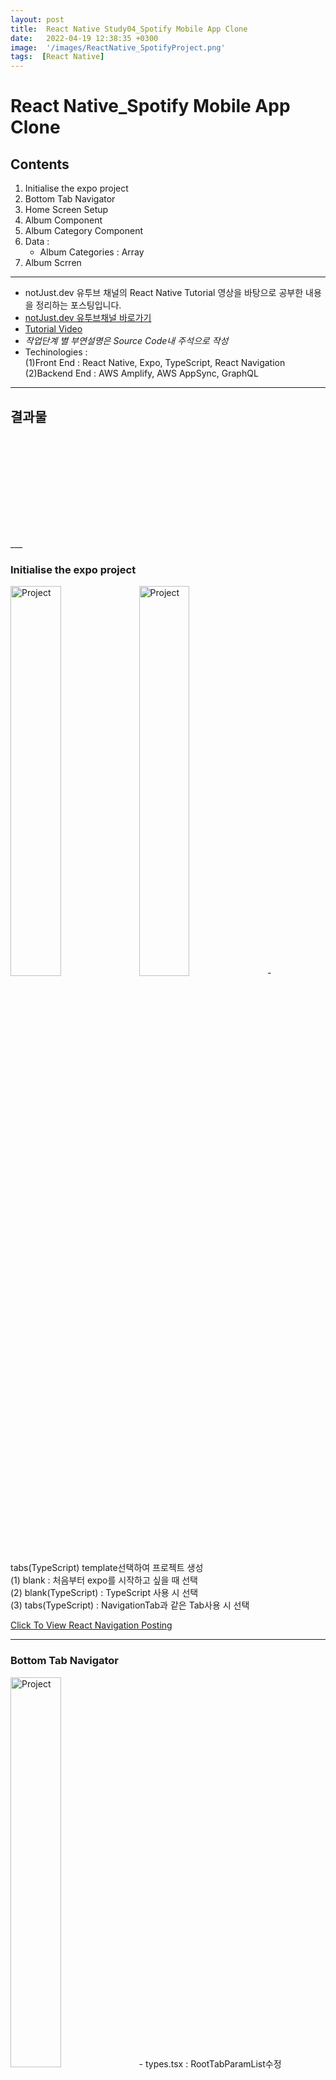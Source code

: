 ```yaml
---
layout: post
title:  React Native Study04_Spotify Mobile App Clone
date:   2022-04-19 12:38:35 +0300
image:  '/images/ReactNative_SpotifyProject.png'
tags:  [React Native]
---
```


# React Native_Spotify Mobile App Clone

## Contents <br/>
1. Initialise the expo project<br/>
2. Bottom Tab Navigator<br/>
3. Home Screen Setup<br/>
4. Album Component<br/>
5. Album Category Component<br/>
6. Data :<br/>
    - Album Categories : Array<br/>
7. Album Scrren<br/>
___

* notJust․dev 유투브 채널의 React Native Tutorial 영상을 바탕으로 공부한 내용을 정리하는 포스팅입니다.<br/>
* [notJust․dev 유투브채널 바로가기](https://www.youtube.com/channel/UCYSa_YLoJokZAwHhlwJntIA) <br/>
* [Tutorial Video](https://www.youtube.com/watch?v=Ho41KNKvoBc&list=PLY3ncAV1dSVBejIDGrcbNRs148uHowYfx)<br/>
* *작업단계 별 부연설명은 Source Code내 주석으로 작성*
* Techinologies : <br/>
    (1)Front End : React Native, Expo, TypeScript, React Navigation<br/>
    (2)Backend End : AWS Amplify, AWS AppSync, GraphQL<br/>
    
___

## 결과물
<p><iframe src="" frameborder="0" allowfullscreen></iframe></p>
___ 

### Initialise the expo project<br/>
<img src="/images/Posting/ReactNative/Spotify/01.png" alt="Project" width="40%" height="40%">
<img src="/images/Posting/ReactNative/Spotify/02.png" alt="Project" width="40%" height="40%">
- tabs(TypeScript) template선택하여 프로젝트 생성<br/>
    (1) blank : 처음부터 expo를 시작하고 싶을 때 선택<br/>
    (2) blank(TypeScript) : TypeScript 사용 시 선택<br/>
    (3) tabs(TypeScript) : NavigationTab과 같은 Tab사용 시 선택<br/>

[Click To View React Navigation Posting](https://hongdaye71.github.io/blog/reactnative-navigation-copy)

___

### Bottom Tab Navigator <br/>
<img src="/images/Posting/ReactNative/Spotify/03.png" alt="Project" width="40%" height="40%">
- types.tsx : RootTabParamList수정 (TabOne/TabTwo -> Home/Search/Library/Premium)<br/>
- navigation_index.tsx : BottomTabNavigator function수정 (아이콘 및 텍스트 수정) 

[Icon download](https://icons.expo.fyi/)

<details>
<summary>type.tsx</summary>
<div markdown="1">

```javascript
import { BottomTabScreenProps } from '@react-navigation/bottom-tabs';
import { CompositeScreenProps, NavigatorScreenParams } from '@react-navigation/native';
import { NativeStackScreenProps } from '@react-navigation/native-stack';

declare global {
  namespace ReactNavigation {
    interface RootParamList extends RootStackParamList {}
  }
}

export type RootStackParamList = {
  Root: NavigatorScreenParams<RootTabParamList> | undefined;
  Modal: undefined;
  NotFound: undefined;
};

export type RootStackScreenProps<Screen extends keyof RootStackParamList> = NativeStackScreenProps<
  RootStackParamList,
  Screen
>;

export type RootTabParamList = {
  Home: undefined;
  Search: undefined;
  Library: undefined;
  Premium: undefined;
};

export type RootTabScreenProps<Screen extends keyof RootTabParamList> = CompositeScreenProps<
  BottomTabScreenProps<RootTabParamList, Screen>,
  NativeStackScreenProps<RootStackParamList>
>;

```
</div>
</details>

<details>
<summary>navigation_index.tsx(수정된 부분)</summary>
<div markdown="1">

```javascript
/*Bottom Tab Navigator에서 사용할 아이콘 불러오기*/
import { 
  FontAwesome,
  Entypo, 
  EvilIcons, 
  MaterialIcons , 
  FontAwesome5 } 
  from '@expo/vector-icons';

/*화면상의 아이콘 및 텍스트 변경*/
const BottomTab = createBottomTabNavigator<RootTabParamList>();

function BottomTabNavigator() {
  const colorScheme = useColorScheme();

  return (
    <BottomTab.Navigator
      initialRouteName="Home"
      screenOptions={% raw %}{{
        tabBarActiveTintColor: Colors[colorScheme].tint,
      }}{% endraw %}>
      <BottomTab.Screen
        name="Home"
        component={TabOneScreen}
        options={% raw %}{{
          tabBarIcon: ({ color }) => <Entypo name="home" size={30} style={% raw %}{{marginBottom:-3}}{% endraw %} color={color} />,
        }}{% endraw %}
      />
      <BottomTab.Screen
        name="Search"
        component={TabTwoScreen}
        options={% raw %}{{
          tabBarIcon: ({ color }) => <EvilIcons name="search" size={30} style={% raw %}{{marginBottom:-3}}{% endraw %} color={color} />,
        }}{% endraw %}
      />
      <BottomTab.Screen
        name="Library"
        component={TabTwoScreen}
        options={% raw %}{{
          tabBarIcon: ({ color }) => <MaterialIcons name="library-music" size={30} style={% raw %}{{marginBottom:-3}}{% endraw %} color={color} />,
        }}{% endraw %}
      />
      <BottomTab.Screen
        name="Premium"
        component={TabTwoScreen}
        options={% raw %}{{
          tabBarIcon: ({ color }) => <FontAwesome5 name="spotify" size={30} style={% raw %}{{marginBottom:-3}}{% endraw %} color={color} />,
        }}{% endraw %}
      />
    </BottomTab.Navigator>
  );
}
```
</div>
</details>

___

### HomeScreen Setup <br/>
<img src="/images/Posting/ReactNative/Spotify/04.png" alt="Project" width="40%" height="40%">
- HomeScreen 생성 후 navigation_index.tsx의 Home Component변경

<details>
<summary>HomeScreen.tsx</summary>
<div markdown="1">

```javascript
import { StyleSheet } from 'react-native';

import EditScreenInfo from '../components/EditScreenInfo';
import { Text, View } from '../components/Themed';
import { RootTabScreenProps } from '../types';

export default function TabOneScreen({ navigation }: RootTabScreenProps<'Home'>) {
  return (
    <View style={styles.container}>
      <Text style={styles.title}>Home</Text>
      <View style={styles.separator} lightColor="#eee" darkColor="rgba(255,255,255,0.1)" />
      <EditScreenInfo path="/screens/TabOneScreen.tsx" />
    </View>
  );
}

const styles = StyleSheet.create({
  container: {
    flex: 1,
    alignItems: 'center',
    justifyContent: 'center',
  },
  title: {
    fontSize: 20,
    fontWeight: 'bold',
  },
  separator: {
    marginVertical: 30,
    height: 1,
    width: '80%',
  },
});

```
</div>
</details>

<details>
<summary>navigation_index.tex(수정된 부분)</summary>
<div markdown="1">

```javascript
/*HomeScreen import*/
import HomeScreen from '../screens/HomeScreen';

      <BottomTab.Screen
        name="Home"
        component={HomeScreen}
        options={% raw %}{{
          tabBarIcon: ({ color }) => <Entypo name="home" size={30} style={% raw %}{{marginBottom:-3}}{% endraw %} color={color} />,
        }}{% endraw %}
      />
```
</div>
</details>

___

### Album Component<br/>
<img src="/images/Posting/ReactNative/Spotify/05.png" alt="Project" width="40%" height="40%">
- Album 폴더 생성
- Album_index.tsx : AlbumProps(id, imageUri, artistHeadline정보를 string 입력받음)를 사용하는 Album function생성
- Album_styles.tsx : Album function style지정
- screens_HomeScreen.tsx : Album function사용

<details>
<summary>Album_index.tsx</summary>
<div markdown="1">

```javascript
import React from 'react';
import {View, Image, Text} from 'react-native';
import styles from './styles';

export type AlbumProps = {
    album : {
        id : string;
        imageUri : string;
        artistHeadline : string;
    }
}

const Album=(props:AlbumProps) => (
    <View style={styles.container}>
        <Image source={% raw %}{{uri:props.album.imageUri}}{% endraw %} style={styles.images}/>
        <Text>{props.album.artistHeadline}</Text>
    </View>
)

export default Album;
```
</div>
</details>

<details>
<summary>Album_styles.tsx</summary>
<div markdown="1">

```javascript
import { StyleSheet } from "react-native";

const styles = StyleSheet.create({
    container:{
        width:200,
    },
    images:{
        width:'100%',
        height:200,
    },
    text:{
        color:'grey',
        marginTop:10,
    }
})

export default styles;
```
</div>
</details>


<details>
<summary>screens_HomeScreen.tsx</summary>
<div markdown="1">

```javascript
import * as React from 'react';
import {StyleSheet, Text, View} from 'react-native';

import Album from '../components/Album'

const album = {
  id:'1',
  imageUri : 'https://user-images.githubusercontent.com/81608287/163757044-767912f2-5cdf-4553-b029-b47c67d82ce8.jpg',
  artistHeadline :'Dennis Brown'
}

export default function HomeScreen() {
  return(
    <View style={styles.container}>
      <Album album={album}/>
    </View>
  );
}

const styles = StyleSheet.create({
  container: {
    flex: 1,
    alignItems: 'center',
    justifyContent: 'center',
  },
  title: {
    fontSize: 20,
    fontWeight: 'bold',
  },
  separator: {
    marginVertical: 30,
    height: 1,
    width: '80%',
  },
});

```
</div>
</details>

___

### Album Category Component <br/>
<img src="/images/Posting/ReactNative/Spotify/06.png" alt="Project" width="40%" height="40%">
- AlbumProps를 types.tsx에 입력하여 타 스크립트에서 불러와 사용할 수 있도록 함<br/>
- 기존 AlbumProps 변경 (id, imageUri, artistHeadline -> types.tsx의 Album import후 사용)<br/>
- screens_HomeScreen.tsx : Album -> AlbumCategory변경 (Album : 단일앨범 / AlbumCategory : 다수앨범 포함 카테고리 )<br/>

* FlatList : 많은 양의 리스트 아이템을 보여주고자 할 때 쓰이는 Component이다. Scroll View와 유사한 기능을 하나 동작 방식에 차이가 있다.<br/>
  (1) ScrollView : 데이터가 화면에 보이지 않을 때 사용자가 Swipe를 통해 가려진 데이터를 볼 수 있도록 한다(출력해야 하는 데이터가 고정적이고 많지 않을 때 사용)<br/>
  (2) FlatList : 모든 데이터를 한 번에 렌더링 하지 않고, 보여지는 부분 혹은 수동으로 설정한 양 만큼의 데이터만을 렌더링 한다. 사용자가 Swipe를 할 때 자동으로 다시 렌더링 한다. (데이터의 길이가 가변적이고 양을 예측할 수 없는 경우에 사용)<br/>

  (3) FlaList Props :<br/>
  - horizontal(boolean) : 리스트를 가로로 보여지게 하는 속성(default:false)<br/>
  - keyExtractor : item에 고유의 키를 주는 속성 (ex. keyExtractor={( item ) => item.id} 을 통해 개별 앨범정보에 키 부여)<br/>
  - data : FlatList의 소스를 담는 공간<br/>
  - renderItem : data로 받은 소스의 item들을 통해 render를 시켜주는 콜백함수<br/>

<details>
<summary>type.tsx(추가한 부분)</summary>
<div markdown="1">

```javascript
export type Album = {
  id : string;
  imageUri : string;
  artistHeadline : string;
}
```
</div>
</details>

<details>
<summary>Album_index.tsx</summary>
<div markdown="1">

```javascript
import React from 'react';
import {View, Image, Text} from 'react-native';
import styles from './styles';
import {Album} from '../../types';

/*기존 AlbumProps 변경 (id, imageUri, artistHeadline -> types.tsx의 Album import후 사용)*/
export type AlbumProps = {
    album : Album,
}

const Album=(props:AlbumProps) => (
    <View style={styles.container}>
        <Image source={% raw %}{{uri:props.album.imageUri}}{% endraw %} style={styles.images}/>
        <Text style={styles.text}>{props.album.artistHeadline}</Text>
    </View>
)

export default Album;
```
</div>
</details>

<details>
<summary>AlbumCategory_index.tsx</summary>
<div markdown="1">

```javascript
import React from 'react';
import {FlatList, View, Text} from 'react-native'
import {Album} from '../../types';
import styles from './styles';
import AlbumComponent from '../Album';

export type AlbumCategoryProps = {
    title: string,
    albums: [Album],
}

const AlbumCategory = (props:AlbumCategoryProps) => (
    <View>
        <Text style={styles.title}>{props.title}</Text>
        <FlatList
            data ={props.albums}
            renderItem = {({ item }) => <AlbumComponent album={item}/>}
            keyExtractor={( item ) => item.id}
            horizontal        
        />
    </View>
)

export default AlbumCategory;
```
</div>
</details>

<details>
<summary>AlbumCategory_styles.tsx</summary>
<div markdown="1">

```javascript
import {StyleSheet} from 'react-native';

const styles = StyleSheet.create({

    container : {
        margin : 10,
    },

    title:{
        color : 'white',
        fontSize : 28,
        fontWeight : 'bold',
        margin:10
    }
})

export default styles;
```
</div>
</details>


<details>
<summary>screen_HomeScreen.tsx(수정된 부분)</summary>
<div markdown="1">

```javascript
import * as React from 'react';
import {StyleSheet, Text, View} from 'react-native';

import AlbumCategory from '../components/AlbumCategory'

const albumCategory = {
  id:'1',
  title:'Happy Vibes',
  albums:[
    {
      id: '1',
      imageUri: 'https://cache.boston.com/resize/bonzai-fba/Globe_Photo/2011/04/14/1302796985_4480/539w.jpg',
      artistHeadline: 'Taylor Swift, Kygo Objective C, Avicii'
    }, {
      id: '2',
      imageUri: 'https://cdn6.f-cdn.com/contestentries/1485199/27006121/5ca3e39ced7f1_thumb900.jpg',
      artistHeadline: 'Post Malone, Drake, Eminem'
    },
    {
      id: '3',
      imageUri: 'https://images-na.ssl-images-amazon.com/images/I/61F66QURFyL.jpg',
      artistHeadline: 'Journey, Escape, Avicii'
    },
    {
      id: '4',
      imageUri: 'https://i.pinimg.com/originals/a2/0d/37/a20d37791f8ad5cd54734cd3af559cc9.jpg',
      artistHeadline: 'Bob Marley, Cardi B, Stas Mihailov'
    },
  ]
};

export default function HomeScreen() {
  return(
    <View style={styles.container}>
      <AlbumCategory 
      title={albumCategory.title} 
      albums={albumCategory.albums}
      />
    </View>
  );
}

```
</div>
</details>

___

### ---- <br/>
<img src="/images/Posting/ReactNative/Spotify/04.png" alt="Project" width="40%" height="40%">

<details>
<summary>type.tsx</summary>
<div markdown="1">

```javascript

```
</div>
</details>
___

* App Clone목표 :
* 느낀점 : 
* 앞으로의 계획 : 

